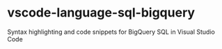 # vscode-language-sql-bigquery
Syntax highlighting and code snippets for BigQuery SQL in Visual Studio Code
